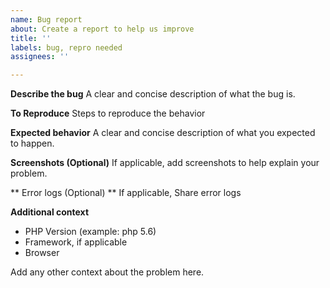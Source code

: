 ```yaml
---
name: Bug report
about: Create a report to help us improve
title: ''
labels: bug, repro needed
assignees: ''

---
```


**Describe the bug**
A clear and concise description of what the bug is.

**To Reproduce**
Steps to reproduce the behavior

**Expected behavior**
A clear and concise description of what you expected to happen.

**Screenshots (Optional)**
If applicable, add screenshots to help explain your problem.

** Error logs (Optional) **
If applicable, Share error logs 

**Additional context**
 - PHP Version (example: php 5.6)
 - Framework, if applicable
 - Browser

Add any other context about the problem here.

